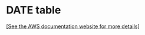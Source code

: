 # DATE table<a name="r_datetable"></a>

[\[See the AWS documentation website for more details\]](http://docs.aws.amazon.com/redshift/latest/dg/r_datetable.html)